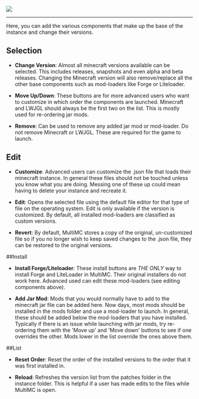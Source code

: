 ![](http://i.imgur.com/HdZXaSL.png)
***
Here, you can add the various components that make up the base of the instance and change their versions.
## Selection

* **Change Version**: Almost all minecraft versions available can be selected. This includes releases, snapshots and even alpha and beta releases. Changing the Minecraft version will also remove/replace all the other base components such as mod-loaders like Forge or Liteloader.

* **Move Up/Down**: These buttons are for more advanced users who want to customize in which order the components are launched. Minecraft and LWJGL should always be the first two on the list. This is mostly used for re-ordering jar mods.

* **Remove**: Can be used to remove any added jar mod or mod-loader. Do not remove Minecraft or LWJGL. These are required for the game to launch.

## Edit

  * **Customize**: Advanced users can customize the .json file that loads their minecraft instance. In general these files should not be touched unless you know what you are doing. Messing one of these up could mean having to delete your instance and recreate it.

  * **Edit**: Opens the selected file using the default file editor for that type of file on the operating system. Edit is only available if the version is customized. By default, all installed mod-loaders are classified as custom versions.

  * **Revert**: By default, MultiMC stores a copy of the original, un-customized file so if you no longer wish to keep saved changes to the .json file, they can be restored to the original versions.

##Install

  * **Install Forge/Liteloader**: These install buttons are *THE ONLY* way to install Forge and LiteLoader in MultiMC. Their original installers do not work here. Advanced used can edit these mod-loaders (see editing components above).

  * **Add Jar Mod**: Mods that you would normally have to add to the minecraft jar file can be added here. Now days, most mods should be installed in the mods folder and use a mod-loader to launch.
In general, these should be added below the mod-loaders that you have installed. Typically if there is an issue while launching with jar mods, try re-ordering them with the 'Move up' and 'Move down' buttons to see if one overrides the other. Mods lower in the list override the ones above them. 

##List

  * **Reset Order**: Reset the order of the installed versions to the order that it was first installed in.
  
  * **Reload**: Refreshes the version list from the patches folder in the instance folder. This is helpful if a user has made edits to the files while MultiMC is open.